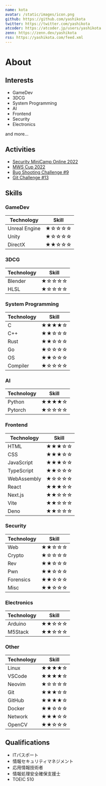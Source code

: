 ```yaml
---
name: kota
avatar: /static/images/icon.png
github: https://github.com/yashikota
twitter: https://twitter.com/yashikota
atcoder: https://atcoder.jp/users/yashikota
zenn: https://zenn.dev/yashikota
rss: https://yashikota.com/feed.xml
---
```


# About

## Interests

- GameDev
- 3DCG
- System Programming
- AI
- Frontend
- Security
- Electronics

and more...  

## Activities

- [Security MiniCamp Online 2022](https://www.security-camp.or.jp/minicamp/online2022.html)
- [MWS Cup 2022](https://www.iwsec.org/mws/2022/)
- [Bug Shooting Challenge #9](https://mixil.mixi.co.jp/report/3329)
- [Git Challenge #13](https://github.com/mixi-git-challenge/publications)

## Skills

### GameDev

|Technology|Skill|
|----------|-----|
|Unreal Engine|★☆☆☆☆|
|Unity|★☆☆☆☆|
|DirectX|★★☆☆☆|

### 3DCG

|Technology|Skill|
|----------|-----|
|Blender|★☆☆☆☆|
|HLSL|★☆☆☆☆|

### System Programming

|Technology|Skill|
|----------|-----|
|C|★★★★☆|
|C++|★★☆☆☆|
|Rust|★★☆☆☆|
|Go|★☆☆☆☆|
|OS|★★☆☆☆|
|Compiler|★☆☆☆☆|

### AI

|Technology|Skill|
|----------|-----|
|Python|★★★★☆|
|Pytorch|★☆☆☆☆|

### Frontend

|Technology|Skill|
|----------|-----|
|HTML|★★★☆☆|
|CSS|★★★☆☆|
|JavaScript|★★★☆☆|
|TypeScript|★★☆☆☆|
|WebAssembly|★☆☆☆☆|
|React|★★★☆☆|
|Next.js|★★☆☆☆|
|Vite|★★☆☆☆|
|Deno|★★☆☆☆|

### Security

|Technology|Skill|
|----------|-----|
|Web|★★☆☆☆|
|Crypto|★☆☆☆☆|
|Rev|★★☆☆☆|
|Pwn|★★☆☆☆|
|Forensics|★★☆☆☆|
|Misc|★★☆☆☆|

### Electronics

|Technology|Skill|
|----------|-----|
|Arduino|★★☆☆☆|
|M5Stack|★★☆☆☆|

### Other

|Technology|Skill|
|----------|-----|
|Linux|★★★★☆|
|VSCode|★★★★☆|
|Neovim|★☆☆☆☆|
|Git|★★★☆☆|
|GitHub|★★★★☆|
|Docker|★★☆☆☆|
|Network|★★★☆☆|
|OpenCV|★★☆☆☆|

## Qualifications

- ITパスポート
- 情報セキュリティマネジメント
- 応用情報技術者
- 情報処理安全確保支援士
- TOEIC 510

